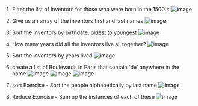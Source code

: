 1. Filter the list of inventors for those who were born in the 1500's
![image](https://github.com/nolliechyTW/JS30days/assets/106467497/aa561f9f-2a7b-4ade-9da8-8265b6379d0b)

2. Give us an array of the inventors first and last names
![image](https://github.com/nolliechyTW/JS30days/assets/106467497/778ffee4-7436-4332-a727-f81f0bfecfcf)

3. Sort the inventors by birthdate, oldest to youngest
![image](https://github.com/nolliechyTW/JS30days/assets/106467497/c9089086-57c4-4e08-8018-4d1b1298a97c)
 
4. How many years did all the inventors live all together?
![image](https://github.com/nolliechyTW/JS30days/assets/106467497/8c9fbba5-91ee-4f33-acaa-e20e8386f954)
 
5. Sort the inventors by years lived
![image](https://github.com/nolliechyTW/JS30days/assets/106467497/3f6af186-ec10-47f9-a8fe-dbb23a0f9ca9)

6. create a list of Boulevards in Paris that contain 'de' anywhere in the name
![image](https://github.com/nolliechyTW/JS30days/assets/106467497/0ba3767c-71be-4aca-a26c-f0d6854c3338)
![image](https://github.com/nolliechyTW/JS30days/assets/106467497/63b6a1f8-e881-43da-bf31-c91ca718fe75)
![image](https://github.com/nolliechyTW/JS30days/assets/106467497/a3e4d8a6-ca83-4b97-8613-5dc15f0e2b5f)

7. sort Exercise - Sort the people alphabetically by last name
![image](https://github.com/nolliechyTW/JS30days/assets/106467497/6ad40501-74c9-40e9-8bcf-0fb853907e8b)

8. Reduce Exercise - Sum up the instances of each of these
![image](https://github.com/nolliechyTW/JS30days/assets/106467497/4a6ee9a1-3df5-4006-891d-cfbbde08a7d3)
